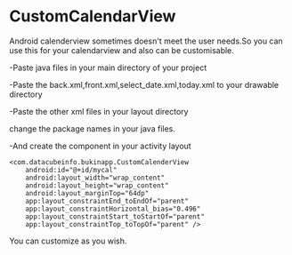 # CustomCalendarView
Android calenderview sometimes doesn't meet the user needs.So you can use this for your calendarview and also can be customisable.

-Paste java files in your main directory of your project

-Paste the back.xml,front.xml,select_date.xml,today.xml to your drawable directory

-Paste the other xml files in your layout directory

change the package names in your java files.

-And create the component in your activity layout
 
    <com.datacubeinfo.bukinapp.CustomCalenderView
        android:id="@+id/mycal"
        android:layout_width="wrap_content"
        android:layout_height="wrap_content"
        android:layout_marginTop="64dp"
        app:layout_constraintEnd_toEndOf="parent"
        app:layout_constraintHorizontal_bias="0.496"
        app:layout_constraintStart_toStartOf="parent"
        app:layout_constraintTop_toTopOf="parent" />
          
You can customize as you wish.

